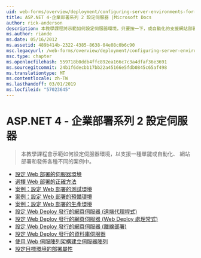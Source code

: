 ```yaml
---
uid: web-forms/overview/deployment/configuring-server-environments-for-web-deployment/index
title: ASP.NET 4-企業部署系列 2 設定伺服器 |Microsoft Docs
author: rick-anderson
description: 本教學課程將示範如何設定伺服器環境，只要按一下，或自動化的支援網站部署，各種不同的畫面中的發行...
ms.author: riande
ms.date: 05/16/2012
ms.assetid: 489b414b-2322-4385-8638-04e08c0b6c90
msc.legacyurl: /web-forms/overview/deployment/configuring-server-environments-for-web-deployment
msc.type: chapter
ms.openlocfilehash: 559718b0ddb4ffc892ea166c7c3a4dfaf36e3691
ms.sourcegitcommit: 24b1f6decbb17bb22a45166e5fdb0845c65af498
ms.translationtype: MT
ms.contentlocale: zh-TW
ms.lasthandoff: 03/01/2019
ms.locfileid: "57023645"
---
```

<a name="aspnet-4---enterprise-deployment-series-2-configuring-servers"></a>ASP.NET 4 - 企業部署系列 2 設定伺服器
====================
> 本教學課程會示範如何設定伺服器環境，以支援一種單鍵或自動化、 網站部署和發佈各種不同的案例中。


- [設定 Web 部署的伺服器環境](configuring-server-environments-for-web-deployment.md)
- [選擇 Web 部署的正確方法](choosing-the-right-approach-to-web-deployment.md)
- [案例：設定 Web 部署的測試環境](scenario-configuring-a-test-environment-for-web-deployment.md)
- [案例：設定 Web 部署的預備環境](scenario-configuring-a-staging-environment-for-web-deployment.md)
- [案例：設定 Web 部署的生產環境](scenario-configuring-a-production-environment-for-web-deployment.md)
- [設定 Web Deploy 發行的網頁伺服器 (遠端代理程式)](configuring-a-web-server-for-web-deploy-publishing-remote-agent.md)
- [設定 Web Deploy 發行的網頁伺服器 (Web Deploy 處理常式)](configuring-a-web-server-for-web-deploy-publishing-web-deploy-handler.md)
- [設定 Web Deploy 發行的網頁伺服器 (離線部署)](configuring-a-web-server-for-web-deploy-publishing-offline-deployment.md)
- [設定 Web Deploy 發行的資料庫伺服器](configuring-a-database-server-for-web-deploy-publishing.md)
- [使用 Web 伺服陣列架構建立伺服器陣列](creating-a-server-farm-with-the-web-farm-framework.md)
- [設定目標環境的部署屬性](configuring-deployment-properties-for-a-target-environment.md)

